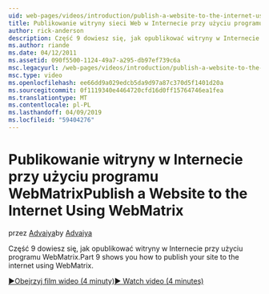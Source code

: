 ```yaml
---
uid: web-pages/videos/introduction/publish-a-website-to-the-internet-using-webmatrix
title: Publikowanie witryny sieci Web w Internecie przy użyciu programu WebMatrix | Dokumentacja firmy Microsoft
author: rick-anderson
description: Część 9 dowiesz się, jak opublikować witryny w Internecie przy użyciu programu WebMatrix.
ms.author: riande
ms.date: 04/12/2011
ms.assetid: 090f5500-1124-49a7-a295-db97ef739c6a
msc.legacyurl: /web-pages/videos/introduction/publish-a-website-to-the-internet-using-webmatrix
msc.type: video
ms.openlocfilehash: ee66dd9a029edcb5da9d97a87c370d5f1401d20a
ms.sourcegitcommit: 0f1119340e4464720cfd16d0ff15764746ea1fea
ms.translationtype: MT
ms.contentlocale: pl-PL
ms.lasthandoff: 04/09/2019
ms.locfileid: "59404276"
---
```

# <a name="publish-a-website-to-the-internet-using-webmatrix"></a><span data-ttu-id="bfeb4-103">Publikowanie witryny w Internecie przy użyciu programu WebMatrix</span><span class="sxs-lookup"><span data-stu-id="bfeb4-103">Publish a Website to the Internet Using WebMatrix</span></span>

<span data-ttu-id="bfeb4-104">przez [Advaiya](https://twitter.com/Advaiyasolns)</span><span class="sxs-lookup"><span data-stu-id="bfeb4-104">by [Advaiya](https://twitter.com/Advaiyasolns)</span></span>

<span data-ttu-id="bfeb4-105">Część 9 dowiesz się, jak opublikować witryny w Internecie przy użyciu programu WebMatrix.</span><span class="sxs-lookup"><span data-stu-id="bfeb4-105">Part 9 shows you how to publish your site to the internet using WebMatrix.</span></span>

[<span data-ttu-id="bfeb4-106">&#9654;Obejrzyj film wideo (4 minuty)</span><span class="sxs-lookup"><span data-stu-id="bfeb4-106">&#9654; Watch video (4 minutes)</span></span>](https://channel9.msdn.com/Blogs/ASP-NET-Site-Videos/publish-a-website-to-the-internet-using-webmatrix)
